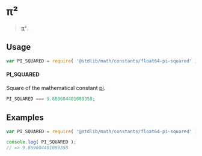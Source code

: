 # π²

> [π][pi]².

<section class="usage">

## Usage

``` javascript
var PI_SQUARED = require( '@stdlib/math/constants/float64-pi-squared' );
```

#### PI_SQUARED

Square of the mathematical constant [pi][pi].

``` javascript
PI_SQUARED === 9.869604401089358;
```

</section>

<!-- /.usage -->


<section class="examples">

## Examples

<!-- TODO: better example -->

``` javascript
var PI_SQUARED = require( '@stdlib/math/constants/float64-pi-squared' );

console.log( PI_SQUARED );
// => 9.869604401089358
```

</section>

<!-- /.examples -->


<section class="links">

<!-- FIXME -->

[pi]: https://github.com/const-io/pi

</section>

<!-- /.links -->
